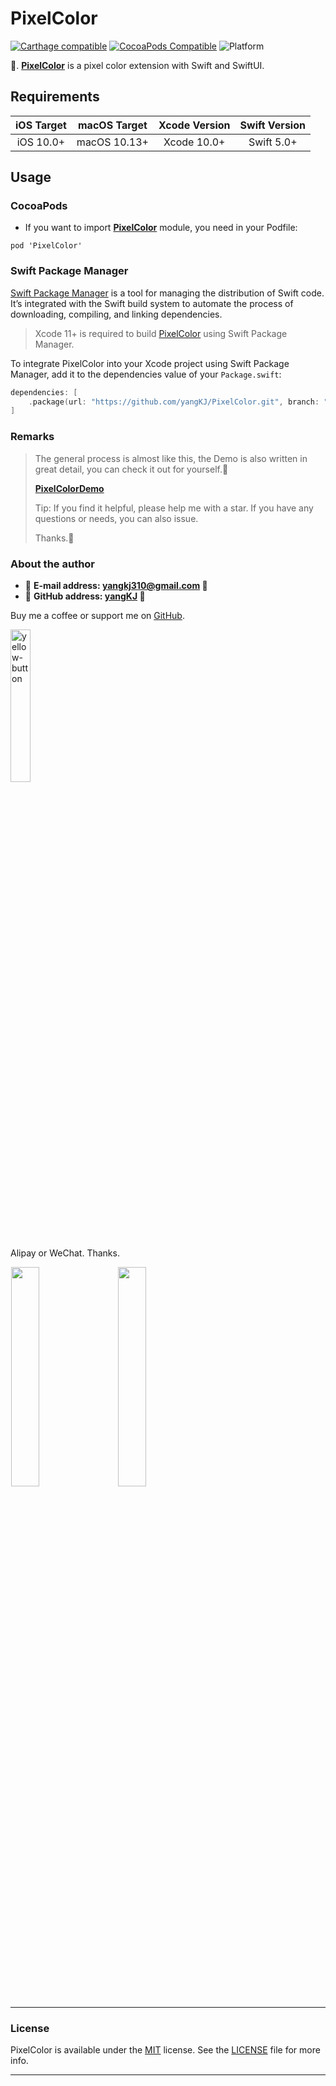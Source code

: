 # PixelColor

[![Carthage compatible](https://img.shields.io/badge/Carthage-compatible-brightgreen.svg?style=flat&colorA=28a745&&colorB=4E4E4E)](https://github.com/yangKJ/PixelColor)
[![CocoaPods Compatible](https://img.shields.io/cocoapods/v/PixelColor.svg?style=flat&label=PixelColor&colorA=28a745&&colorB=4E4E4E)](https://cocoapods.org/pods/PixelColor)
![Platform](https://img.shields.io/badge/Platforms-iOS%20%7C%20macOS%20%7C%20watchOS-4E4E4E.svg?colorA=28a745)

🎨. [**PixelColor**](https://github.com/yangKJ/PixelColor) is a pixel color extension with Swift and SwiftUI. 

## Requirements

| iOS Target | macOS Target | Xcode Version | Swift Version |
|:---:|:---:|:---:|:---:|
| iOS 10.0+ | macOS 10.13+ | Xcode 10.0+ | Swift 5.0+ |

## Usage


### CocoaPods

- If you want to import [**PixelColor**](https://github.com/yangKJ/PixelColor) module, you need in your Podfile: 

```
pod 'PixelColor'
```

### Swift Package Manager

[Swift Package Manager](https://swift.org/package-manager/) is a tool for managing the distribution of Swift code. It’s integrated with the Swift build system to automate the process of downloading, compiling, and linking dependencies.

> Xcode 11+ is required to build [PixelColor](https://github.com/yangKJ/PixelColor) using Swift Package Manager.

To integrate PixelColor into your Xcode project using Swift Package Manager, add it to the dependencies value of your `Package.swift`:

```swift
dependencies: [
    .package(url: "https://github.com/yangKJ/PixelColor.git", branch: "master"),
]
```

### Remarks

> The general process is almost like this, the Demo is also written in great detail, you can check it out for yourself.🎷
>
> [**PixelColorDemo**](https://github.com/yangKJ/PixelColor)
>
> Tip: If you find it helpful, please help me with a star. If you have any questions or needs, you can also issue.
>
> Thanks.🎇

### About the author
- 🎷 **E-mail address: [yangkj310@gmail.com](yangkj310@gmail.com) 🎷**
- 🎸 **GitHub address: [yangKJ](https://github.com/yangKJ) 🎸**

Buy me a coffee or support me on [GitHub](https://github.com/sponsors/yangKJ?frequency=one-time&sponsor=yangKJ).

<a href="https://www.buymeacoffee.com/yangkj3102">
<img width=25% alt="yellow-button" src="https://user-images.githubusercontent.com/1888355/146226808-eb2e9ee0-c6bd-44a2-a330-3bbc8a6244cf.png">
</a>

Alipay or WeChat. Thanks.

<p align="left">
<img src="https://raw.githubusercontent.com/yangKJ/PixelColor/master/Screenshot/WechatIMG1.jpg" width=30% hspace="1px">
<img src="https://raw.githubusercontent.com/yangKJ/PixelColor/master/Screenshot/WechatIMG2.jpg" width=30% hspace="15px">
</p>

-----

### License
PixelColor is available under the [MIT](LICENSE) license. See the [LICENSE](LICENSE) file for more info.

-----
